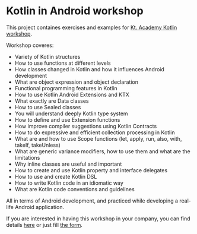 
# Kotlin in Android workshop

This project containes exercises and examples for [Kt. Academy Kotlin workshop](https://kt.academy/Kotlin_in_Android).

Workshop coveres:
* Variety of Kotlin structures
* How to use functions at different levels
* How classes changed in Kotlin and how it influences Android development
* What are object expression and object declaration
* Functional programming features in Kotlin
* How to use Kotlin Android Extensions and KTX
* What exactly are Data classes
* How to use Sealed classes
* You will understand deeply Kotlin type system
* How to define and use Extension functions
* How improve compiler suggestions using Kotlin Contracts
* How to do expressive and efficient collection processing in Kotlin
* What are and how to use Scope functions (let, apply, run, also, with, takeIf, takeUnless)
* What are generic variance modifiers, how to use them and what are the limitations
* Why inline classes are useful and important
* How to create and use Kotlin property and interface delegates
* How to use and create Kotlin DSL
* How to write Kotlin code in an idiomatic way
* What are Kotlin code conventions and guidelines

All in terms of Android development, and practiced while developing a real-life Android application. 

If you are interested in having this workshop in your company, you can find details [here](https://kt.academy/Kotlin_in_Android) or just fill [the form](https://marcinmoskala.typeform.com/to/MMHtNM).


